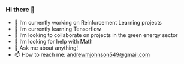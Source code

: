 ### Hi there 👋

<!--
**anjrew/anjrew** is a ✨ _special_ ✨ repository because its `README.md` (this file) appears on your GitHub profile.

Here are some ideas to get you started:

- 🔭 I’m currently working on Reinforcement Learning projects
- 🌱 I’m currently learning Tensorflow
- 👯 I’m looking to collaborate on projects in the green energy sector
- 🤔 I’m looking for help with Math
- 💬 Ask me about anything!
- 📫 How to reach me: andrewmjohnson549@gmail.com
- 😄 Pronouns: Foxtrott
-->

- 🔭 I’m currently working on Reinforcement Learning projects
- 🌱 I’m currently learning Tensorflow
- 👯 I’m looking to collaborate on projects in the green energy sector
- 🤔 I’m looking for help with Math
- 💬 Ask me about anything!
- 📫 How to reach me: andrewmjohnson549@gmail.com
